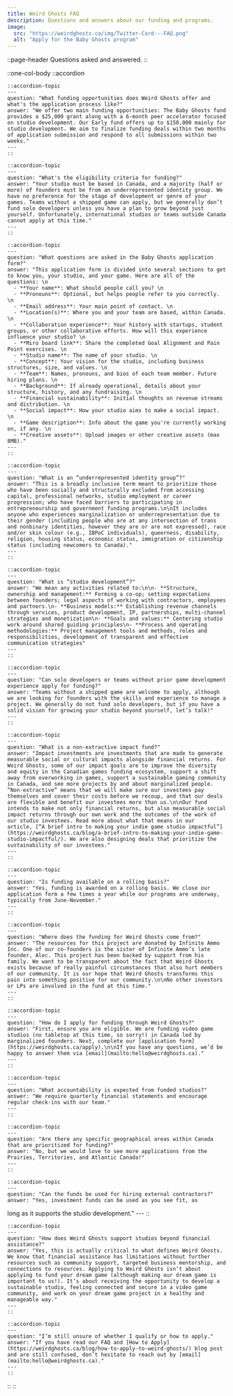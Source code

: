 ```yaml
---
title: Weird Ghosts FAQ
description: Questions and answers about our funding and programs.
image:
  src: "https://weirdghosts.ca/img/Twitter-Card---FAQ.png"
  alt: "Apply for the Baby Ghosts program"
---
```


::page-header
Questions asked and answered.
::

::one-col-body
  ::accordion

    ::accordion-topic
    ---
    question: "What funding opportunities does Weird Ghosts offer and what's the application process like?"
    answer: "We offer two main funding opportunities: The Baby Ghosts fund provides a $25,000 grant along with a 6-month peer accelerator focused on studio development. Our Early fund offers up to $150,000 mainly for studio development. We aim to finalize funding deals within two months of application submission and respond to all submissions within two weeks."
    ---
    ::

    ::accordion-topic
    ---
    question: "What's the eligibility criteria for funding?"
    answer: "Your studio must be based in Canada, and a majority (half or more) of founders must be from an underrepresented identity group. We have no preference for the stage of development or genre of your games. Teams without a shipped game can apply, but we generally don’t fund solo developers unless you have a plan to grow beyond just yourself. Unfortunately, international studios or teams outside Canada cannot apply at this time."
    ---
    ::
    
    ::accordion-topic
    ---
    question: "What questions are asked in the Baby Ghosts application form?"
    answer: "This application form is divided into several sections to get to know you, your studio, and your game. Here are all of the questions: \n
      - **Your name**: What should people call you? \n
      - **Pronouns**: Optional, but helps people refer to you correctly. \n
      - **Email address**: Your main point of contact. \n
      - **Location(s)**: Where you and your team are based, within Canada. \n
      - **Collaboration experience**: Your history with startups, student groups, or other collaborative efforts. How will this experience influence your studio? \n
      - **Miro board link**: Share the completed Goal Alignment and Pain Point exercises. \n
      - **Studio name**: The name of your studio. \n
      - **Concept**: Your vision for the studio, including business structures, size, and values. \n
      - **Team**: Names, pronouns, and bios of each team member. Future hiring plans. \n
      - **Background**: If already operational, details about your structure, history, and any fundraising. \n
      - **Financial sustainability**: Initial thoughts on revenue streams and distribution. \n
      - **Social impact**: How your studio aims to make a social impact. \n
      - **Game description**: Info about the game you're currently working on, if any. \n
      - **Creative assets**: Upload images or other creative assets (max 8MB)."
    ---
    ::

    ::accordion-topic
    ---
    question: "What is an “underrepresented identity group”?"
    answer: "This is a broadly inclusive term meant to prioritize those who have been socially and structurally excluded from accessing capital, professional networks, studio employment or career progression; who have faced barriers to participating in entrepreneurship and government funding programs.\n\nIt includes anyone who experiences marginalization or underrepresentation due to their gender (including people who are at any intersection of trans and nonbinary identities, however they are or are not expressed), race and/or skin colour (e.g., IBPoC individuals), queerness, disability, religion, housing status, economic status, immigration or citizenship status (including newcomers to Canada)."
    ---
    ::

    ::accordion-topic
    ---
    question: "What is “studio development”?"
    answer: "We mean any activities related to:\n\n- **Structure, ownership and management:** Forming a co-op; setting expectations between founders; legal aspects of working with contractors, employees and partners.\n- **Business models:** Establishing revenue channels through services, product development, IP, partnerships, multi-channel strategies and monetization\n- **Goals and values:** Centering studio work around shared guiding principles\n- **Process and operating methodologies:** Project management tools and methods, roles and responsibilities, development of transparent and effective communication strategies"
    ---
    ::

    ::accordion-topic
    ---
    question: "Can solo developers or teams without prior game development experience apply for funding?"
    answer: "Teams without a shipped game are welcome to apply, although we are looking for founders with the skills and experience to manage a project. We generally do not fund solo developers, but if you have a solid vision for growing your studio beyond yourself, let’s talk!"
    ---
    ::

    ::accordion-topic
    ---
    question: "What is a non-extractive impact fund?"
    answer: "Impact investments are investments that are made to generate measurable social or cultural impacts alongside financial returns. For Weird Ghosts, some of our impact goals are to improve the diversity and equity in the Canadian games funding ecosystem, support a shift away from overworking in games, support a sustainable gaming community in Canada, and see more projects by and about marginalized people. “Non-extractive” means that we will make sure our investees pay themselves and cover their costs before we recoup, and that our deals are flexible and benefit our investees more than us.\n\nOur fund intends to make not only financial returns, but also measurable social impact returns through our own work and the outcomes of the work of our studio investees. Read more about what that means in our article, [“A brief intro to making your indie game studio impactful”](https://weirdghosts.ca/blog/a-brief-intro-to-making-your-indie-game-studio-impactful/). We are also designing deals that prioritize the sustainability of our investees."
    ---
    ::

    ::accordion-topic
    ---
    question: "Is funding available on a rolling basis?"
    answer: "Yes, funding is awarded on a rolling basis. We close our application form a few times a year while our programs are underway, typically from June-November."
    ---
    ::

    ::accordion-topic
    ---
    question: "Where does the funding for Weird Ghosts come from?"
    answer: "The resources for this project are donated by Infinite Ammo Inc. One of our co-founders is the sister of Infinite Ammo’s late founder, Alec. This project has been backed by support from his family. We want to be transparent about the fact that Weird Ghosts exists because of really painful circumstances that also hurt members of our community. It is our hope that Weird Ghosts transforms this pain into something positive for our community.\n\nNo other investors or LPs are involved in the fund at this time."
    ---
    ::

    ::accordion-topic
    ---
    question: "How do I apply for funding through Weird Ghosts?"
    answer: "First, ensure you are eligible. We are funding video game studios (no tabletop at this time, so sorry!) in Canada led by marginalized founders. Next, complete our [application form](https://weirdghosts.ca/apply).\n\nIf you have any questions, we’d be happy to answer them via [email](mailto:hello@weirdghosts.ca)."
    ---
    ::

    ::accordion-topic
    ---
    question: "What accountability is expected from funded studios?"
    answer: "We require quarterly financial statements and encourage regular check-ins with our team."
    ---
    ::

    ::accordion-topic
    ---
    question: "Are there any specific geographical areas within Canada that are prioritized for funding?"
    answer: "No, but we would love to see more applications from the Prairies, Territories, and Atlantic Canada!"
    ---
    ::

    ::accordion-topic
    ---
    question: "Can the funds be used for hiring external contractors?"
    answer: "Yes, investment funds can be used as you see fit, as

  long as it supports the studio development."
    ---
    ::

    ::accordion-topic
    ---
    question: "How does Weird Ghosts support studios beyond financial assistance?"
    answer: "Yes, this is actually critical to what defines Weird Ghosts. We know that financial assistance has limitations without further resources such as community support, targeted business mentorship, and connections to resources. Applying to Weird Ghosts isn’t about applying to fund your dream game (although making our dream game is important to us!). It’s about receiving the opportunity to develop a sustainable studio, feeling connected and secure in a video game community, and work on your dream game project in a healthy and manageable way."
    ---
    ::

    ::accordion-topic
    ---
    question: "I’m still unsure of whether I qualify or how to apply."
    answer: "If you have read our FAQ and [How to Apply](https://weirdghosts.ca/blog/how-to-apply-to-weird-ghosts/) blog post and are still confused, don’t hesitate to reach out by [email](mailto:hello@weirdghosts.ca)."
    ---
    ::

  ::
::